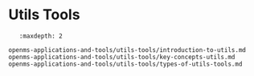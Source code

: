 Utils Tools
===========

```{toctree}
   :maxdepth: 2

openms-applications-and-tools/utils-tools/introduction-to-utils.md
openms-applications-and-tools/utils-tools/key-concepts-utils.md
openms-applications-and-tools/utils-tools/types-of-utils-tools.md
```
